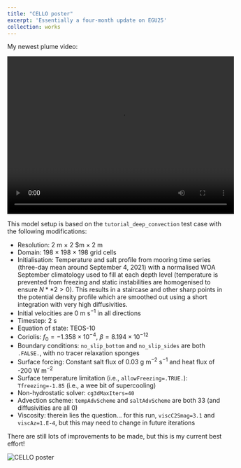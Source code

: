 ```yaml
---
title: "CELLO poster"
excerpt: 'Essentially a four-month update on EGU25'
collection: works
---
```


My newest plume video:

<video width="519" height="360" controls>
  <source src="/files/plume2D_mrb_081_T.mp4" type="video/mp4">
  Your browser does not support the video tag.
</video>

This model setup is based on the `tutorial_deep_convection` test case with the following modifications:
 * Resolution: $2$ m $\times$ $2$ $m $\times$ $2$ m
 * Domain: $198$ $\times$ $198$ $\times$ $198$ grid cells
 * Initialisation: Temperature and salt profile from mooring time series (three-day mean around September 4, 2021) with a normalised WOA September climatology used to fill at each depth level (temperature is prevented from freezing and static instabilities are homogenised to ensure $N**2 > 0$). This results in a staircase and other sharp points in the potential density profile which are smoothed out using a short integration with very high diffusivities.
 * Initial velocities are $0$ m s$^{-1}$ in all directions 
 * Timestep: $2$ s
 * Equation of state: TEOS-10
 * Coriolis: $f_0=-1.358 \times 10^{-4}$, $\beta=8.194 \times 10^{-12}$
 * Boundary conditions: `no_slip_bottom` and `no_slip_sides` are both `.FALSE.`, with no tracer relaxation sponges
 * Surface forcing: Constant salt flux of $0.03$ g m$^{-2}$ s$^{-1}$ and heat flux of -$200$ W m$^{-2}$
 * Surface temperature limitation (i.e., `allowFreezing=.TRUE.`): `Tfreezing=-1.85` (i.e., a wee bit of supercooling)
 * Non-hydrostatic solver: `cg3dMaxIters=40` 
 * Advection scheme: `tempAdvScheme` and `saltAdvScheme` are both $33$ (and diffusivities are all $0$)
 * Viscosity: therein lies the question... for this run, `viscC2Smag=3.1` and `viscAz=1.E-4`, but this may need to change in future iterations

There are still lots of improvements to be made, but this is my current best effort!

![CELLO poster](/images/RowanBrown_EGU25_poster_final.png)